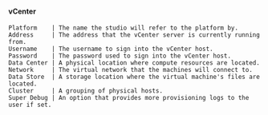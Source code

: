 #### vCenter

    Platform    | The name the studio will refer to the platform by.
    Address     | The address that the vCenter server is currently running from.
    Username    | The username to sign into the vCenter host.
    Password    | The password used to sign into the vCenter host.
    Data Center | A physical location where compute resources are located.
    Network     | The virtual network that the machines will connect to.
    Data Store  | A storage location where the virtual machine's files are located.
    Cluster     | A grouping of physical hosts.
    Super Debug | An option that provides more provisioning logs to the user if set.